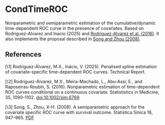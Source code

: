 # CondTimeROC
Nonparametric and semiparametric estimation of the cumulative/dynamic time-dependent ROC curve in the presence of covariates. Based on Rodriguez-Alvarez and Inacio (2025) and [Rodriguez-Alvarez et al. (2016)](http://doi.org/10.1002/sim.6769). It also implements the proposal described in [Song and Zhou (2008)](https://www3.stat.sinica.edu.tw/statistica/oldpdf/A18n37.pdf).

## References
[\1\] Rodríguez-Álvarez, M.X., Inácio, V. (2025). Penalised spline estimation of covariate-specific time-dependent ROC curves. Technical Report.

[\2\] Rodríguez-Álvarez, M.X., Meira-Machado, L., Abu-Assi, E., and Raposeiras-Roubín, S. (2016). Nonparametric estimation of time-dependent ROC curves conditional on a continuous covariate. Statististics in Medicine, 35, 1090–1102. [doi:10.1002/sim.6769](http://doi.org/10.1002/sim.6769).

[\3\] Song, S., Zhou, X-H. (2008). A semiparametric approach for the covariate specific ROC curve with survival outcome. Statistica Sinica 18, 947–965. [PDF](https://www3.stat.sinica.edu.tw/statistica/oldpdf/A18n37.pdf)
